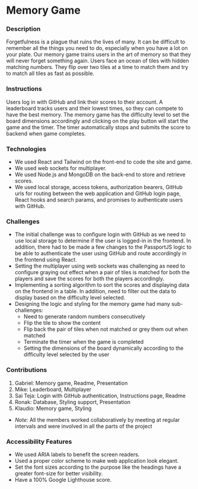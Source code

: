 # Memory Game

### Description
Forgetfulness is a plague that ruins the lives of many. It can be difficult to remember all the things you need to do, especially when you have a lot on your plate. Our memory game trains users in the art of memory so that they will never forget something again. Users face an ocean of tiles with hidden matching numbers. They flip over two tiles at a time to match them and try to match all tiles as fast as possible.

### Instructions
Users log in with GitHub and link their scores to their account. A leaderboard tracks users and their lowest times, so they can compete to have the best memory. The memory game has the difficulty level to set the board dimensions accordingly and clicking on the play button will start the game and the timer. The timer automatically stops and submits the score to backend when game completes.  

### Technologies
- We used React and Tailwind on the front-end to code the site and game.
- We used web sockets for multiplayer.
- We used Node.js and MongoDB on the back-end to store and retrieve scores.
- We used local storage, access tokens, authorization bearers, GitHub urls for routing between the web application and GitHub login page, React hooks and search params, and promises to authenticate users with GitHub.

### Challenges
- The initial challenge was to configure login with GitHub as we need to use local storage to determine if the user is logged-in in the frontend. In addition, there had to be made a few changes to the PassportJS logic to be able to authenticate the user using GitHub and route accordingly in the frontend using React.
- Setting the multiplayer using web sockets was challenging as need to configure graying out effect when a pair of tiles is matched for both the players and save the scores for both the players accordingly.
- Implementing a sorting algorithm to sort the scores and displaying data on the frontend in a table. In addition, need to filter out the data to display based on the difficulty level selected.
- Designing the logic and styling for the memory game had many sub-challenges:
  - Need to generate random numbers consecutively
  - Flip the tile to show the content
  - Flip back the pair of tiles when not matched or grey them out when matched
  - Terminate the timer when the game is completed
  - Setting the dimensions of the board dynamically according to the difficulty level selected by the user

### Contributions
1. Gabriel: Memory game, Readme, Presentation
2. Mike: Leaderboard, Multiplayer
3. Sai Teja: Login with GitHub authentication, Instructions page, Readme 
4. Ronak: Database, Styling support, Presentation
5. Klaudio: Memory game, Styling
- *Note:* All the members worked collaboratively by meeting at regular intervals and were involved in all the parts of the project

### Accessibility Features
- We used ARIA labels to benefit the screen readers.
- Used a proper color scheme to make web application look elegant.
- Set the font sizes according to the purpose like the headings have a greater font-size for better visibility.
- Have a 100% Google Lighthouse score.

